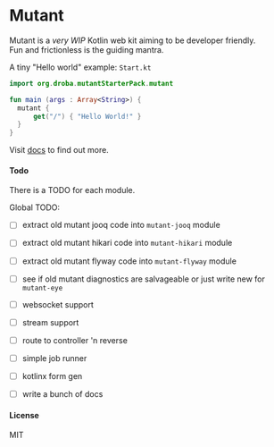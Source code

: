 # Mutant

Mutant is a _very WIP_ Kotlin web kit aiming to be developer friendly.  
Fun and frictionless is the guiding mantra.

A tiny "Hello world" example:
`Start.kt`
```kotlin
import org.droba.mutantStarterPack.mutant

fun main (args : Array<String>) {
  mutant {
      get("/") { "Hello World!" }
  }
}
```

Visit [docs](https://statikowsky.github.io/mutant/) to find out more.


#### Todo

There is a TODO for each module.  

Global TODO:
- [ ] extract old mutant jooq code into `mutant-jooq` module
- [ ] extract old mutant hikari code into `mutant-hikari` module
- [ ] extract old mutant flyway code into `mutant-flyway` module
- [ ] see if old mutant diagnostics are salvageable or just write new for `mutant-eye`
- [ ] websocket support
- [ ] stream support
- [ ] route to controller 'n reverse
- [ ] simple job runner
- [ ] kotlinx form gen
- [ ] write a bunch of docs


#### License   

MIT
